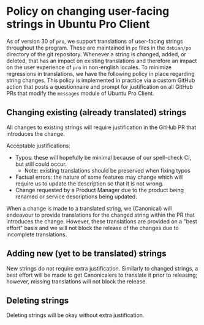 # Policy on changing user-facing strings in Ubuntu Pro Client

As of version 30 of `pro`, we support translations of user-facing strings throughout the program.
These are maintained in `po` files in the `debian/po` directory of the git repository.
Whenever a string is changed, added, or deleted, that has an impact on existing translations and
therefore an impact on the user experience of `pro` in non-english locales.
To minimize regressions in translations, we have the following policy in place regarding string changes.
This policy is implemented in practice via a custom GitHub action that posts a questionnaire and prompt
for justification on all GitHub PRs that modify the `messages` module of Ubuntu Pro Client.

## Changing existing (already translated) strings

All changes to existing strings will require justification in the GitHub PR that introduces the change.

Acceptable justifications:
- Typos: these will hopefully be minimal because of our spell-check CI, but still could occur.
  - Note: existing translations should be preserved when fixing typos
- Factual errors: the nature of some features may change which will require us to update the description so that it is not wrong.
- Change requested by a Product Manager due to the product being renamed or service descriptions being updated.

When a change is made to a translated string, we (Canonical) will endeavour to provide translations for the changed string within the PR that introduces the change. However, these translations are provided on a "best effort" basis and we will not block the release of the changes due to incomplete translations.

## Adding new (yet to be translated) strings

New strings do not require extra justification. Similarly to changed strings, a best effort will be made to get Canonicalers to translate it prior to releasing; however, missing translations will not block the release.

## Deleting strings

Deleting strings will be okay without extra justification.

